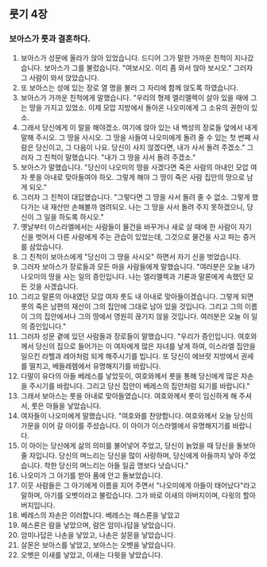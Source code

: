 ## 룻기 4장

### 보아스가 룻과 결혼하다.
1. 보아스가 성문에 올라가 앉아 있었습니다. 드디어 그가 말한 가까운 친척이 지나갔습니다. 보아스가 그를 불렀습니다. "여보시오. 이리 좀 와서 앉아 보시오." 그러자 그 사람이 와서 앉았습니다.
2. 또 보아스는 성에 있는 장로 열 명을 불러 그 자리에 함께 앉도록 하였습니다.
3. 보아스가 가까운 친척에게 말했습니다. "우리의 형제 엘리멜렉이 살아 있을 때에 그는 땅을 가지고 있었소. 이제 모압 지방에서 돌아온 나오미에게 그 소유의 권한이 있소.
4. 그래서 당신에게 이 말을 해야겠소. 여기에 앉아 있는 내 백성의 장로들 앞에서 내게 말해 주시오. 그 땅을 사시오. 그 땅을 사들여 나오미에게 돌려 줄 수 있는 첫 번째 사람은 당신이고, 그 다음이 나요. 당신이 사지 않겠다면, 내가 사서 돌려 주겠소." 그러자 그 친척이 말했습니다. "내가 그 땅을 사서 돌려 주겠소."
5. 보아스가 말했습니다. "당신이 나오미의 땅을 사겠다면 죽은 사람의 아내인 모압 여자 룻을 아내로 맞아들여야 하오. 그렇게 해야 그 땅이 죽은 사람 집안의 땅으로 남게 되오."
6. 그러자 그 친척이 대답했습니다. "그렇다면 그 땅을 사서 돌려 줄 수 없소. 그렇게 했다가는 내 재산만 손해볼까 염려되오. 나는 그 땅을 사서 돌려 주지 못하겠으니, 당신이 그 일을 하도록 하시오."
7. 옛날부터 이스라엘에서는 사람들이 물건을 바꾸거나 새로 살 때에 한 사람이 자기 신을 벗어서 다른 사람에게 주는 관습이 있었는데, 그것으로 물건을 사고 파는 증거를 삼았습니다.
8. 그 친척이 보아스에게 "당신이 그 땅을 사시오" 하면서 자기 신을 벗었습니다.
9. 그러자 보아스가 장로들과 모든 마을 사람들에게 말했습니다. "여러분은 오늘 내가 나오미의 땅을 사는 일의 증인입니다. 나는 엘리멜렉과 기룐과 말론에게 속했던 모든 것을 사겠습니다.
10. 그리고 말론의 아내였던 모압 여자 룻도 내 아내로 맞아들이겠습니다. 그렇게 되면 룻의 죽은 남편의 재산이 그의 집안에 그대로 남아 있을 것입니다. 그리고 그의 이름이 그의 집안에서나 그의 땅에서 영원히 끊기지 않을 것입니다. 여러분은 오늘 이 일의 증인입니다."
11. 그러자 성문 곁에 있던 사람들과 장로들이 말했습니다. "우리가 증인입니다. 여호와께서 당신의 집으로 들어가는 이 여자에게 많은 자녀를 낳게 하여, 이스라엘 집안을 일으킨 라헬과 레아처럼 되게 해주시기를 빕니다. 또 당신이 에브랏 지방에서 권세를 떨치고, 베들레헴에서 유명해지기를 바랍니다.
12. 다말이 유다의 아들 베레스를 낳았듯이, 여호와께서 룻을 통해 당신에게 많은 자손을 주시기를 바랍니다. 그리고 당신 집안이 베레스의 집안처럼 되기를 바랍니다."
13. 그래서 보아스는 룻을 아내로 맞아들였습니다. 여호와께서 룻이 임신하게 해 주셔서, 룻은 아들을 낳았습니다.
14. 여자들이 나오미에게 말했습니다. "여호와를 찬양합니다. 여호와께서 오늘 당신의 가문을 이어 갈 아이를 주셨습니다. 이 아이가 이스라엘에서 유명해지기를 바랍니다.
15. 이 아이는 당신에게 삶의 의미를 불어넣어 주었고, 당신이 늙었을 때 당신을 돌보아 줄 자입니다. 당신의 며느리는 당신을 많이 사랑하며, 당신에게 아들까지 낳아 주었습니다. 착한 당신의 며느리는 아들 일곱 명보다 낫습니다."
16. 나오미가 그 아기를 받아 품에 안고 돌보았습니다.
17. 이웃 사람들은 그 아기에게 이름을 지어 주면서 "나오미에게 아들이 태어났다"라고 말하며, 아기를 오벳이라고 불렀습니다. 그가 바로 이새의 아버지이며, 다윗의 할아버지입니다.
18. 베레스의 자손은 이러합니다. 베레스는 헤스론을 낳았고
19. 헤스론은 람을 낳았으며, 람은 암미나답을 낳았습니다.
20. 암미나답은 나손을 낳았고, 나손은 살몬을 낳았습니다.
21. 살몬은 보아스를 낳았고, 보아스는 오벳을 낳았습니다.
22. 오벳은 이새를 낳았고, 이새는 다윗을 낳았습니다.
